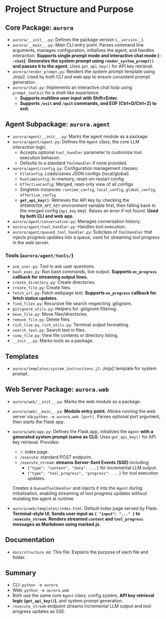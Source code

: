 # Project Structure and Purpose

## Core Package: `aurora`
- `aurora/__init__.py`: Defines the package version (`__version__`).
- `aurora/__main__.py`: Main CLI entry point. Parses command line arguments, manages configuration, initializes the agent, and handles interaction. **Supports single prompt mode and interactive chat mode (`--chat`)**. **Generates the system prompt using `render_system_prompt()` and passes it to the agent.** Uses `get_api_key()` for API key retrieval.
- `aurora/render_prompt.py`: Renders the system prompt template using Jinja2. Used by both CLI and web app to ensure consistent prompt generation.
- `aurora/chat.py`: Implements an interactive chat loop using `prompt_toolkit` for a shell-like experience.
  - **Supports multiline user input with Shift+Enter.**
  - **Supports `/exit` and `/quit` commands, and EOF (Ctrl+D/Ctrl+Z) to exit.**

## Agent Subpackage: `aurora.agent`
- `aurora/agent/__init__.py`: Marks the agent module as a package.
- `aurora/agent/agent.py`: Defines the `Agent` class, the core LLM interaction logic.
  - Accepts optional `tool_handler` parameter to customize tool execution behavior.
  - Defaults to a standard `ToolHandler` if none provided.
- `aurora/agent/config.py`: Configuration management classes:
  - `FileConfig`: Loads/saves JSON configs (local/global)
  - `RuntimeConfig`: In-memory, reset-on-restart config
  - `EffectiveConfig`: Merged, read-only view of all configs
  - Singleton instances: `runtime_config`, `local_config`, `global_config`, `effective_config`
  - **`get_api_key()`**: Retrieves the API key by checking the `OPENROUTER_API_KEY` environment variable first, then falling back to the merged config (`api_key` key). Raises an error if not found. **Used by both CLI and web app.**
- `aurora/agent/conversation.py`: Manages conversation history.
- `aurora/agent/tool_handler.py`: Handles tool execution.
- `aurora/agent/queued_tool_handler.py`: Subclass of `ToolHandler` that injects progress updates into a queue, used for streaming tool progress in the web server.

### Tools (`aurora/agent/tools/`)
- `ask_user.py`: Tool to ask user questions.
- `bash_exec.py`: Run bash commands, live output. **Supports `on_progress` callback for streaming output lines.**
- `create_directory.py`: Create directories.
- `create_file.py`: Create files.
- `fetch_url.py`: Fetch webpage text. **Supports `on_progress` callback for fetch status updates.**
- `find_files.py`: Recursive file search respecting .gitignore.
- `gitignore_utils.py`: Helpers for .gitignore filtering.
- `move_file.py`: Move files/directories.
- `remove_file.py`: Delete files.
- `rich_live.py`, `rich_utils.py`: Terminal output formatting.
- `search_text.py`: Search text in files.
- `view_file.py`: View file contents or directory listing.
- `__init__.py`: Marks tools as a package.

## Templates
- `aurora/templates/system_instructions.j2`: Jinja2 template for system prompt.

## Web Server Package: `aurora.web`
- `aurora/web/__init__.py`: Marks the web module as a package.
- `aurora/web/__main__.py`: **Module entry point.** Allows running the web server via `python -m aurora.web [port]`. Parses optional port argument, then starts the Flask app.
- `aurora/web/app.py`: Defines the Flask app, initializes the `Agent` **with a generated system prompt (same as CLI)**. Uses `get_api_key()` for API key retrieval. Provides:
  - `/`: index page.
  - `/execute`: standard POST endpoint.
  - `/execute_stream`: **streams Server-Sent Events (SSE)** including:
    - `{"type": "content", "data": ...}` for incremental LLM output.
    - `{"type": "tool_progress", "progress": ...}` for tool execution updates.

  Creates a `QueuedToolHandler` and injects it into the `Agent` during initialization, enabling streaming of tool progress updates without mutating the agent at runtime.

- `aurora/web/templates/index.html`: Default index page served by Flask. **Terminal-style UI. Sends user input as `{ "input": "..." }` to `/execute_stream`. Renders streamed `content` and `tool_progress` messages as Markdown using marked.js.**

## Documentation
- `docs/structure.md`: This file. Explains the purpose of each file and folder.

## Summary
- CLI: `python -m aurora`
- Web: `python -m aurora.web`
- Both use the same core `Agent` class, config system, **API key retrieval logic (`get_api_key()`)**, and system prompt generation.
- `/execute_stream` endpoint streams incremental LLM output and tool progress updates as SSE.
